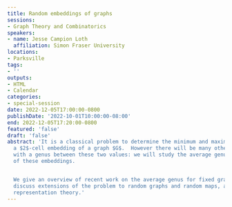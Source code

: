 ```yaml
---
title: Random embeddings of graphs
sessions:
- Graph Theory and Combinatorics
speakers:
- name: Jesse Campion Loth
  affiliation: Simon Fraser University
locations:
- Parksville
tags:
- ''
outputs:
- HTML
- Calendar
categories:
- special-session
date: 2022-12-05T17:00:00-0800
publishDate: '2022-10-01T10:00:00-08:00'
end: 2022-12-05T17:20:00-0800
featured: 'false'
draft: 'false'
abstract: 'It is a classical problem to determine the minimum and maximum genus of
  a $2$-cell embedding of a graph $G$.  However there will be many other embeddings
  with a genus between these two values: we will study the average genus across all
  of these embeddings.


  We give an overview of recent work on the average genus for fixed graphs.  We also
  discuss extensions of the problem to random graphs and random maps, and links with
  representation theory.'
---
```


